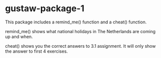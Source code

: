 # gustaw-package-1

This package includes a remind_me() function and a cheat() function.

remind_me() shows what national holidays in The Netherlands are coming up and when.

cheat() shows you the correct answers to 3.1 assignment. It will only show the answer to first 4 exercises.
